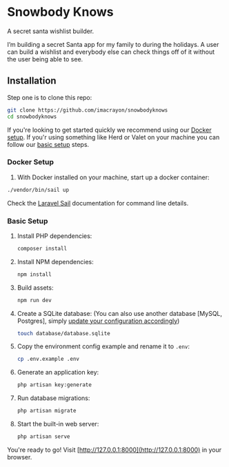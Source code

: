 # Snowbody Knows

A secret santa wishlist builder.

I’m building a secret Santa app for my family to during the holidays. A user can build a wishlist and everybody else can check things off of it without the user being able to see.

## Installation

Step one is to clone this repo:

```sh
git clone https://github.com/imacrayon/snowbodyknows
cd snowbodyknows
```

If you're looking to get started quickly we recommend using our [Docker setup](#docker-setup). If you'r using something like Herd or Valet on your machine you can follow our [basic setup](#basic-setup) steps.

### Docker Setup

1. With Docker installed on your machine, start up a docker container:

```sh
./vendor/bin/sail up
```

Check the [Laravel Sail](https://laravel.com/docs/10.x/sail) documentation for command line details.

### Basic Setup

1. Install PHP dependencies:

    ```sh
    composer install
    ```

2. Install NPM dependencies:

    ```sh
    npm install
    ```

3. Build assets:

    ```sh
    npm run dev
    ```

4. Create a SQLite database: (You can also use another database [MySQL, Postgres], simply [update your configuration accordingly](https://laravel.com/docs/master/database#configuration))

    ```sh
    touch database/database.sqlite
    ```

5. Copy the environment config example and rename it to `.env`:

    ```sh
    cp .env.example .env
    ```

6. Generate an application key:

    ```sh
    php artisan key:generate
    ```

7. Run database migrations:

    ```sh
    php artisan migrate
    ```

8. Start the built-in web server:

    ```sh
    php artisan serve
    ```

You're ready to go! Visit [http://127.0.0.1:8000](http://127.0.0.1:8000) in your browser.
